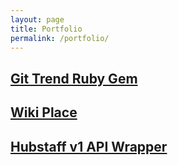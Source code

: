 ```yaml
---
layout: page
title: Portfolio
permalink: /portfolio/
---
```


<h2><a href="https://github.com/Smulligan85/Git_Trend">Git Trend Ruby Gem</a></h2>
<h2><a href="https://mighty-headland-3328.herokuapp.com/">Wiki Place</a></h2>
<h2><a href="https://rubygems.org/gems/hubstaff-ruby">Hubstaff v1 API
Wrapper</a></h2>


